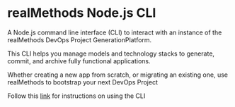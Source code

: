 # realMethods Node.js CLI

A Node.js command line interface (CLI) to interact with an instance of the realMethods DevOps Project GenerationPlatform.

This CLI helps you manage models and technology stacks to generate, commit, and archive fully functional applications.

Whether creating a new app from scratch, or migrating an existing one, use realMethods to bootstrap your next DevOps Project

Follow this [link](https://realmethods.com/home/command-line-interface/) for instructions on using the CLI

